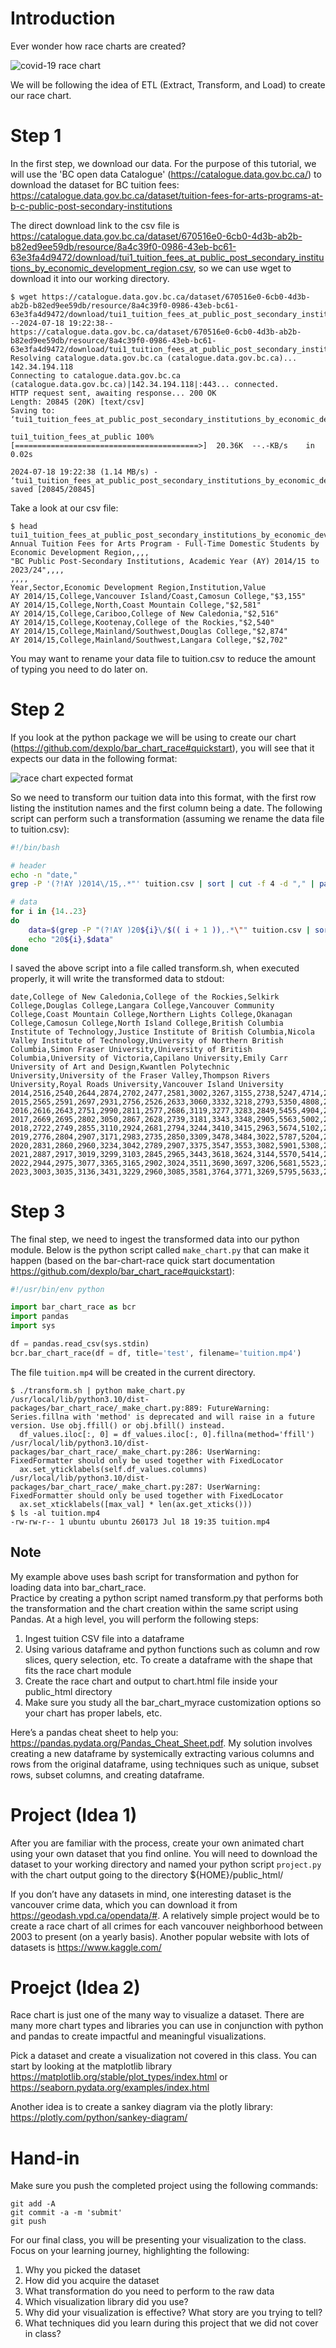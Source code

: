 # Introduction

Ever wonder how race charts are created?

![covid-19 race chart](https://raw.githubusercontent.com/dexplo/bar_chart_race/gh-pages/images/covid19_horiz.gif)

We will be following the idea of ETL (Extract, Transform, and Load) to create our race chart.

# Step 1

In the first step, we download our data.  For the purpose of this tutorial, we will use the 
'BC open data Catalogue' (​​https://catalogue.data.gov.bc.ca/) to download the dataset for BC 
tuition fees:  
https://catalogue.data.gov.bc.ca/dataset/tuition-fees-for-arts-programs-at-b-c-public-post-secondary-institutions 

The direct download link to the csv file is 
https://catalogue.data.gov.bc.ca/dataset/670516e0-6cb0-4d3b-ab2b-b82ed9ee59db/resource/8a4c39f0-0986-43eb-bc61-63e3fa4d9472/download/tui1_tuition_fees_at_public_post_secondary_institutions_by_economic_development_region.csv, 
so we can use wget to download it into our working directory. 

```console
$ wget https://catalogue.data.gov.bc.ca/dataset/670516e0-6cb0-4d3b-ab2b-b82ed9ee59db/resource/8a4c39f0-0986-43eb-bc61-63e3fa4d9472/download/tui1_tuition_fees_at_public_post_secondary_institutions_by_economic_development_region.csv
--2024-07-18 19:22:38--  https://catalogue.data.gov.bc.ca/dataset/670516e0-6cb0-4d3b-ab2b-b82ed9ee59db/resource/8a4c39f0-0986-43eb-bc61-63e3fa4d9472/download/tui1_tuition_fees_at_public_post_secondary_institutions_by_economic_development_region.csv
Resolving catalogue.data.gov.bc.ca (catalogue.data.gov.bc.ca)... 142.34.194.118
Connecting to catalogue.data.gov.bc.ca (catalogue.data.gov.bc.ca)|142.34.194.118|:443... connected.
HTTP request sent, awaiting response... 200 OK
Length: 20845 (20K) [text/csv]
Saving to: ‘tui1_tuition_fees_at_public_post_secondary_institutions_by_economic_development_region.csv’

tui1_tuition_fees_at_public 100%[=========================================>]  20.36K  --.-KB/s    in 0.02s   

2024-07-18 19:22:38 (1.14 MB/s) - ‘tui1_tuition_fees_at_public_post_secondary_institutions_by_economic_development_region.csv’ saved [20845/20845]
```

Take a look at our csv file:

```console
$ head tui1_tuition_fees_at_public_post_secondary_institutions_by_economic_development_region.csv 
Annual Tuition Fees for Arts Program - Full-Time Domestic Students by Economic Development Region,,,,
"BC Public Post-Secondary Institutions, Academic Year (AY) 2014/15 to 2023/24",,,,
,,,,
Year,Sector,Economic Development Region,Institution,Value
AY 2014/15,College,Vancouver Island/Coast,Camosun College,"$3,155"
AY 2014/15,College,North,Coast Mountain College,"$2,581"
AY 2014/15,College,Cariboo,College of New Caledonia,"$2,516"
AY 2014/15,College,Kootenay,College of the Rockies,"$2,540"
AY 2014/15,College,Mainland/Southwest,Douglas College,"$2,874"
AY 2014/15,College,Mainland/Southwest,Langara College,"$2,702"
```

You may want to rename your data file to tuition.csv to reduce the amount of typing you need to do later on.

# Step 2

If you look at the python package we will be using to create our chart 
(https://github.com/dexplo/bar_chart_race#quickstart), 
you will see that it expects our data in the following format:

![race chart expected format](https://raw.githubusercontent.com/dexplo/bar_chart_race/gh-pages/images/wide_data.png)

So we need to transform our tuition data into this format, with the first row listing the institution names and 
the first column being a date.  The following script can perform such a transformation (assuming we rename the 
data file to tuition.csv):

```bash
#!/bin/bash

# header
echo -n "date,"
grep -P '(?!AY )2014\/15,.*"' tuition.csv | sort | cut -f 4 -d "," | paste -d ',' -s

# data
for i in {14..23}
do
    data=$(grep -P "(?!AY )20${i}\/$(( i + 1 )),.*\"" tuition.csv | sort | cut -f 5- -d "," |tr -d '$",'| paste -d ',' -s)
    echo "20${i},$data"
done
```

I saved the above script into a file called transform.sh, when executed properly, it will write the transformed 
data to stdout:

```
date,College of New Caledonia,College of the Rockies,Selkirk College,Douglas College,Langara College,Vancouver Community College,Coast Mountain College,Northern Lights College,Okanagan College,Camosun College,North Island College,British Columbia Institute of Technology,Justice Institute of British Columbia,Nicola Valley Institute of Technology,University of Northern British Columbia,Simon Fraser University,University of British Columbia,University of Victoria,Capilano University,Emily Carr University of Art and Design,Kwantlen Polytechnic University,University of the Fraser Valley,Thompson Rivers University,Royal Roads University,Vancouver Island University
2014,2516,2540,2644,2874,2702,2477,2581,3002,3267,3155,2738,5247,4714,2376,4913,5217,4890,5159,3610,3788,3932,4020,3907,6660,4095
2015,2565,2591,2697,2931,2756,2526,2633,3060,3332,3218,2793,5350,4808,2423,5011,5322,4988,5262,3683,3864,4010,4100,3985,6790,4177
2016,2616,2643,2751,2990,2811,2577,2686,3119,3277,3283,2849,5455,4904,2472,5111,5428,5088,5368,3756,3942,4089,4182,4064,6925,4261
2017,2669,2695,2802,3050,2867,2628,2739,3181,3343,3348,2905,5563,5002,2521,5213,5537,5190,5475,3831,4021,4170,4266,4145,7060,4346
2018,2722,2749,2855,3110,2924,2681,2794,3244,3410,3415,2963,5674,5102,2572,5318,5648,5294,5585,3908,4101,4253,4351,4228,7200,4433
2019,2776,2804,2907,3171,2983,2735,2850,3309,3478,3484,3022,5787,5204,2623,5424,5761,5399,5696,3986,4183,4339,4438,4313,7340,4521
2020,2831,2860,2960,3234,3042,2789,2907,3375,3547,3553,3082,5901,5308,2675,5533,5876,5507,5810,4066,4267,4425,4527,4399,7487,4612
2021,2887,2917,3019,3299,3103,2845,2965,3443,3618,3624,3144,5570,5414,2729,5644,5994,5617,5926,4147,4267,4514,4618,4487,7637,4704
2022,2944,2975,3077,3365,3165,2902,3024,3511,3690,3697,3206,5681,5523,2783,5756,6114,5729,6045,4230,4352,4604,4710,4576,7789,4798
2023,3003,3035,3136,3431,3229,2960,3085,3581,3764,3771,3269,5795,5633,2839,5872,6236,5843,6166,4315,4439,4696,4804,4668,7945,4894
```

# Step 3

The final step, we need to ingest the transformed data into our python module.  Below is the python script 
called `make_chart.py` that can make it happen (based on the bar-chart-race quick start documentation 
https://github.com/dexplo/bar_chart_race#quickstart):

```python
#!/usr/bin/env python

import bar_chart_race as bcr
import pandas
import sys

df = pandas.read_csv(sys.stdin)
bcr.bar_chart_race(df = df, title='test', filename='tuition.mp4')
```

The file `tuition.mp4` will be created in the current directory.

```console
$ ./transform.sh | python make_chart.py 
/usr/local/lib/python3.10/dist-packages/bar_chart_race/_make_chart.py:889: FutureWarning: Series.fillna with 'method' is deprecated and will raise in a future version. Use obj.ffill() or obj.bfill() instead.
  df_values.iloc[:, 0] = df_values.iloc[:, 0].fillna(method='ffill')
/usr/local/lib/python3.10/dist-packages/bar_chart_race/_make_chart.py:286: UserWarning: FixedFormatter should only be used together with FixedLocator
  ax.set_yticklabels(self.df_values.columns)
/usr/local/lib/python3.10/dist-packages/bar_chart_race/_make_chart.py:287: UserWarning: FixedFormatter should only be used together with FixedLocator
  ax.set_xticklabels([max_val] * len(ax.get_xticks()))
$ ls -al tuition.mp4
-rw-rw-r-- 1 ubuntu ubuntu 260173 Jul 18 19:35 tuition.mp4
```

## Note
My example above uses bash script for transformation and python for loading data into bar_chart_race.  
Practice by creating a python script named transform.py that performs both the transformation and the 
chart creation  within the same script using Pandas.  At a high level, you will perform the following steps:

  1. Ingest tuition CSV file into a dataframe
  1. Using various dataframe and python functions such as column and row slices, query selection, etc.
     To create a dataframe with the shape that fits the race chart module
  1. Create the race chart and output to chart.html file inside your public_html directory
  1. Make sure you study all the bar_chart_myrace customization options so your chart has proper labels, etc.  

Here’s a pandas cheat sheet to help you: https://pandas.pydata.org/Pandas_Cheat_Sheet.pdf.  My solution involves 
creating a new dataframe by systemically extracting various columns and rows from the original dataframe, using 
techniques such as unique, subset rows, subset columns, and creating dataframe.

# Project (Idea 1)

After you are familiar with the process, create your own animated chart using your own dataset that you find 
online.  You will need to download the dataset to your working directory and named your python script `project.py` 
with the chart output going to the directory ${HOME}/public_html/

If you don’t have any datasets in mind, one interesting dataset is the vancouver crime data, which you can 
download it from https://geodash.vpd.ca/opendata/#.  A relatively simple project would be to create a race chart 
of all crimes for each vancouver neighborhood between 2003 to present (on a yearly basis).  Another popular website 
with lots of datasets is https://www.kaggle.com/ 

# Proejct (Idea 2)

Race chart is just one of the many way to visualize a dataset.  There are many more chart types and libraries you 
can use in conjunction with python and pandas to create impactful and meaningful visualizations.

Pick a dataset and create a visualization not covered in this class.  You can start by looking at the matplotlib
library https://matplotlib.org/stable/plot_types/index.html or https://seaborn.pydata.org/examples/index.html

Another idea is to create a sankey diagram via the plotly library: https://plotly.com/python/sankey-diagram/ 

# Hand-in

Make sure you push the completed project using the following commands:

```console
git add -A
git commit -a -m 'submit'
git push
```

For our final class, you will be presenting your visualization to the class.  Focus on your learning journey, 
highlighting the following:

  1. Why you picked the dataset
  2. How did you acquire the dataset
  3. What transformation do you need to perform to the raw data
  4. Which visualization library did you use?
  5. Why did your visualization is effective?  What story are you trying to tell?
  6. What techniques did you learn during this project that we did not cover in class?






